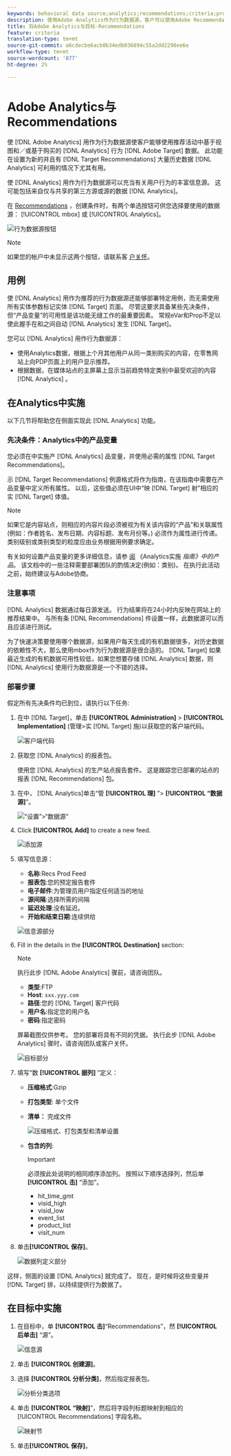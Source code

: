 ```yaml
---
keywords: behavioral data source;analytics;recommendations;criteria;product variables
description: 使用Adobe Analytics作为行为数据源，客户可以使用Adobe RecommendationsAnalytics提供的基于视图和／或基于购买的行为数据。
title: 将Adobe Analytics与目标·Recommendations
feature: criteria
translation-type: tm+mt
source-git-commit: a6cdecbe6acb0b34edb036894c55a2dd2298ee6e
workflow-type: tm+mt
source-wordcount: '877'
ht-degree: 2%

---
```



# Adobe Analytics与Recommendations

使 [!DNL Adobe Analytics] 用作为行为数据源使客户能够使用推荐活动中基于视图和／或基于购买的 [!DNL Analytics] 行为 [!DNL Adobe Target] 数据。 此功能在设置为新的并且有 [!DNL Target Recommendations] 大量历史数据 [!DNL Analytics] 可利用的情况下尤其有用。

使 [!DNL Analytics] 用作为行为数据源可以充当有关用户行为的丰富信息源。 这可能包括来自仅与共享的第三方源或源的数据 [!DNL Analytics]。

在 [Recommendations](/help/c-recommendations/c-algorithms/create-new-algorithm.md) ，创建条件时，有两个单选按钮可供您选择要使用的数据源： [!UICONTROL mbox] 或 [!UICONTROL Analytics]。

![行为数据源按钮](/help/c-recommendations/c-algorithms/assets/behavioral-data-source.png)

>[!NOTE]
>
>如果您的帐户中未显示这两个按钮，请联系客 [户关怀](/help/cmp-resources-and-contact-information.md#reference_ACA3391A00EF467B87930A450050077C)。

## 用例

使 [!DNL Analytics] 用作为推荐的行为数据源还能够部署特定用例，而无需使用所有实体参数标记实体 [!DNL Target] 页面。 尽管这要求具备某些先决条件，但“产品变量”的可用性是该功能无缝工作的最重要因素。 常规eVar和Prop不足以使此握手在和之间自动 [!DNL Analytics] 发生 [!DNL Target]。

您可以 [!DNL Analytics] 用作行为数据源：

* 使用Analytics数据，根据上个月其他用户从同一类别购买的内容，在零售网站上向PDP页面上的用户显示推荐。
* 根据数据，在媒体站点的主屏幕上显示当前趋势特定类别中最受欢迎的内容 [!DNL Analytics] 。

## 在Analytics中实施

以下几节将帮助您在侧面实现此 [!DNL Analytics] 功能。

### 先决条件：Analytics中的产品变量

您必须在中实施产 [!DNL Analytics] 品变量，并使用必需的属性 [!DNL Target Recommendations]。

示 [!DNL Target Recommendations] 例源格式将作为指南，在该指南中需要在产品变量中定义所有属性。 以后，这些值必须在UI中“映 [!DNL Target] 射”相应的实 [!DNL Target] 体值。

>[!NOTE]
>
>如果它是内容站点，则相应的内容片段必须被视为有关该内容的“产品”和关联属性(例如：作者姓名、发布日期、内容标题、发布月份等。) 必须作为属性进行传递。 类别级别或类别类型的粒度应由业务根据用例要求确定。

有关如何设置产品变量的更多详细信息，请参 [阅](https://docs.adobe.com/content/help/en/analytics/implementation/vars/page-vars/products.html) 《Analytics实施 *指南》中的产品*。 该文档中的一些注释需要部署团队的酌情决定(例如：类别)。 在执行此活动之前，始终建议与Adobe协商。

### 注意事项

[!DNL Analytics] 数据通过每日源发送。 行为结果将在24小时内反映在网站上的推荐结果中。 与所有条 [!DNL Recommendations] 件设置一样，此数据源可以而且应该进行测试。

为了快速决策要使用哪个数据源，如果用户每天生成的有机数据很多，对历史数据的依赖性不大，那么使用mbox作为行为数据源是很合适的。 [!DNL Target] 如果最近生成的有机数据可用性较低，如果您想要存储 [!DNL Analytics] 数据，则 [!DNL Analytics] 使用行为数据源是一个不错的选择。

### 部署步骤

假定所有先决条件均已到位，请执行以下任务:

1. 在中 [!DNL Target]，单击 **[!UICONTROL Administration]** > **[!UICONTROL Implementation]** (管理>实 [!DNL Target] 施)以获取您的客户端代码。

   ![客户端代码](/help/c-recommendations/c-algorithms/assets/client-code.png)

1. 获取您 [!DNL Analytics] 的报表包。

   使用您 [!DNL Analytics] 的生产站点报告套件。 这是跟踪您已部署的站点的报表 [!DNL Recommendations] 包。

1. 在中， [!DNL Analytics]单击“管 **[!UICONTROL 理]** ”> **[!UICONTROL “数据源]**”。

   ![“设置”>“数据源”](/help/c-recommendations/c-algorithms/assets/data-feed.png)

1. Click **[!UICONTROL Add]** to create a new feed.

   ![添加源](/help/c-recommendations/c-algorithms/assets/add-feed.png)

1. 填写信息源：

   * **名称**:Recs Prod Feed
   * **报表包**:您的预定报告套件
   * **电子邮件**:为管理员用户指定任何适当的地址
   * **源间隔**:选择所需的间隔
   * **延迟处理**:没有延迟。
   * **开始和结束日期**:连续供给

   ![信息源部分](/help/c-recommendations/c-algorithms/assets/feed-information.png)

1. Fill in the details in the **[!UICONTROL Destination]** section:

   >[!NOTE]
   > 
   >执行此步 [!DNL Adobe Analytics] 骤前，请咨询团队。

   * **类型**:FTP
   * **Host**: `xxx.yyy.com`
   * **路径**:您的 [!DNL Target] 客户代码
   * **用户名**:指定您的用户名
   * **密码**:指定密码

   屏幕截图仅供参考。 您的部署将具有不同的凭据。 执行此步 [!DNL Adobe Analytics] 骤时，请咨询团队或客户关怀。

   ![目标部分](/help/c-recommendations/c-algorithms/assets/destination.png)

1. 填写“数 **[!UICONTROL 据列]** ”定义：

   * **压缩格式**:Gzip
   * **打包类型**: 单个文件
   * **清单：** 完成文件

      ![压缩格式、打包类型和清单设置](/help/c-recommendations/c-algorithms/assets/compression.png)

   * **包含的列**:

      >[!IMPORTANT]
      >
      >必须按此处说明的相同顺序添加列。 按照以下顺序选择列，然后单 **[!UICONTROL 击]** “添加”。

      * hit_time_gmt
      * visid_high
      * visid_low
      * event_list
      * product_list
      * visit_num

1. 单击&#x200B;**[!UICONTROL 保存]**。

   ![数据列定义部分](/help/c-recommendations/c-algorithms/assets/data-column-definitions.png)

这样，侧面的设置 [!DNL Analytics] 就完成了。 现在，是时候将这些变量并 [!DNL Target] 排，以持续提供行为数据了。

## 在目标中实施

1. 在目标中，单 **[!UICONTROL 击]**“Recommendations”，然 **[!UICONTROL 后单击]** “源”。

   ![信息源](/help/c-recommendations/c-algorithms/assets/feeds-tab.png)

1. 单击 **[!UICONTROL 创建源]**。

1. 选择 **[!UICONTROL 分析分类]**，然后指定报表包。

   ![分析分类选项](/help/c-recommendations/c-algorithms/assets/analytics-classifications.png)

1. 单击 **[!UICONTROL “映射]**”，然后将字段列标题映射到相应的 [!UICONTROL Recommendations] 字段名称。

   ![映射节](/help/c-recommendations/c-algorithms/assets/mapping.png)

1. 单击&#x200B;**[!UICONTROL 保存]**。